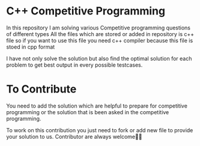 # C++ Competitive Programming

In this repository I am solving various Competitive programming  questions of different types
All the files which are stored or added in repository is c++ file so if you want to use this file you need c++ compiler because this file is stoed in cpp format

I have not only solve the solution but also find the optimal solution for each problem to get best output in every possible testcases.

# To Contribute

You need to add the solution which are helpful to prepare for competitive programming or the solution that is been asked in the competitive programming.

To work on this contribution you just need to fork or add new file  to provide your solution to us.
Contributor are always welcome🥇🥇
